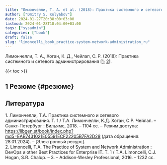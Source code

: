 ```yaml
---
title: "Лимончелли, Т. А. et al. (2018): Практика системного и сетевого администрирования"
author: ["Dmitry S. Kulyabov"]
date: 2024-01-27T20:38:00+03:00
lastmod: 2024-01-28T18:04:00+03:00
tags: ["sysadmin"]
categories: ["book"]
draft: false
slug: "limoncelli_book_practice-system-network-administration_ru"
---
```


Лимончелли, Т. А., Хоган, К. Д., Чейлап, С. Р. (2018): Практика системного и сетевого администрирования [<a href="#citeproc_bib_item_1">1</a>; <a href="#citeproc_bib_item_2">2</a>].

<!--more-->

{{< toc >}}


## <span class="section-num">1</span> Резюме {#резюме}

## Литература

<div class="csl-bib-body">
  <div class="csl-entry"><a id="citeproc_bib_item_1"></a>1.	Лимончелли, Т.А. Практика системного и сетевого администрирования. Т. 1 / Т.А. Лимончелли, К.Д. Хоган, С.Р. Чейлап. – Санкт-Петербург : Вильямс, 2018. – 1104 сс. – Режим доступа: <a href="https://libgen.st/book/index.php?md5=EAB7431021E05591ECF22205B7FA2D28">https://libgen.st/book/index.php?md5=EAB7431021E05591ECF22205B7FA2D28</a> (дата обращения: 28.01.2024). – [Электронный ресурс].</div>
  <div class="csl-entry"><a id="citeproc_bib_item_2"></a>2.	Limoncelli, T.A. The Practice of System and Network Administration : DevOps и other Best Practices for Enterprise IT. Т. 1 / T.A. Limoncelli, C.J. Hogan, S.R. Chalup. – 3. – Addison-Wesley Professional, 2016. – 1232 сс.</div>
</div>
